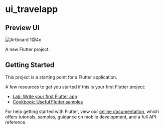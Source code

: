 # ui_travelapp

## Preview UI
![Artboard 1@4x](https://user-images.githubusercontent.com/50306963/109160759-ca77ec00-77a8-11eb-83bb-fbfce43771a7.png)

A new Flutter project.

## Getting Started

This project is a starting point for a Flutter application.

A few resources to get you started if this is your first Flutter project:

- [Lab: Write your first Flutter app](https://flutter.dev/docs/get-started/codelab)
- [Cookbook: Useful Flutter samples](https://flutter.dev/docs/cookbook)

For help getting started with Flutter, view our
[online documentation](https://flutter.dev/docs), which offers tutorials,
samples, guidance on mobile development, and a full API reference.
